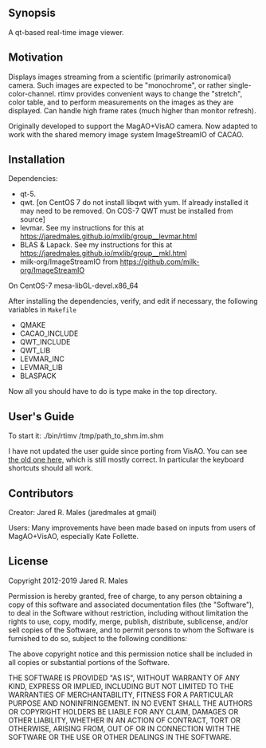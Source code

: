 ## Synopsis

A qt-based real-time image viewer.

## Motivation

Displays images streaming from a scientific (primarily astronomical) camera.  Such images are expected to be "monochrome", or rather single-color-channel.  rtimv provides convenient ways to change the "stretch", color table, and to perform measurements on the images as they are displayed.  Can handle high frame rates (much higher than monitor refresh).

Originally developed to support the MagAO+VisAO camera.  Now adapted to work with the shared memory image system ImageStreamIO of CACAO.

## Installation

Dependencies:
 - qt-5.
 - qwt. [on CentOS 7 do not install libqwt with yum. If already installed it may need to be removed.  On COS-7 QWT must be installed from source]
 - levmar. See my instructions for this at https://jaredmales.github.io/mxlib/group__levmar.html
 - BLAS & Lapack. See my instructions for this at https://jaredmales.github.io/mxlib/group__mkl.html
 - milk-org/ImageStreamIO from https://github.com/milk-org/ImageStreamIO

On CentOS-7 mesa-libGL-devel.x86_64
 
After installing the dependencies, verify, and edit if necessary, the following variables in `Makefile`
 - QMAKE
 - CACAO_INCLUDE
 - QWT_INCLUDE
 - QWT_LIB
 - LEVMAR_INC
 - LEVMAR_LIB
 - BLASPACK

Now all you should have to do is type make in the top directory.

## User's Guide

To start it: ./bin/rtimv /tmp/path_to_shm.im.shm

I have not updated the user guide since porting from VisAO.  You can see [the old one here,](https://visao.as.arizona.edu/software_files/visao/html/group__operators__users__guide.html#imviewer_userguide) which is still mostly correct.  In particular the keyboard shortcuts should all work.


## Contributors

Creator: Jared R. Males (jaredmales at gmail)

Users: Many improvements have been made based on inputs from users of MagAO+VisAO, especially Kate Follette.

## License

Copyright 2012-2019 Jared R. Males

Permission is hereby granted, free of charge, to any person obtaining a copy of this software and associated documentation files (the "Software"), to deal in the Software without restriction, including without limitation the rights to use, copy, modify, merge, publish, distribute, sublicense, and/or sell copies of the Software, and to permit persons to whom the Software is furnished to do so, subject to the following conditions:

The above copyright notice and this permission notice shall be included in all copies or substantial portions of the Software.

THE SOFTWARE IS PROVIDED "AS IS", WITHOUT WARRANTY OF ANY KIND, EXPRESS OR IMPLIED, INCLUDING BUT NOT LIMITED TO THE WARRANTIES OF MERCHANTABILITY, FITNESS FOR A PARTICULAR PURPOSE AND NONINFRINGEMENT. IN NO EVENT SHALL THE AUTHORS OR COPYRIGHT HOLDERS BE LIABLE FOR ANY CLAIM, DAMAGES OR OTHER LIABILITY, WHETHER IN AN ACTION OF CONTRACT, TORT OR OTHERWISE, ARISING FROM, OUT OF OR IN CONNECTION WITH THE SOFTWARE OR THE USE OR OTHER DEALINGS IN THE SOFTWARE.

